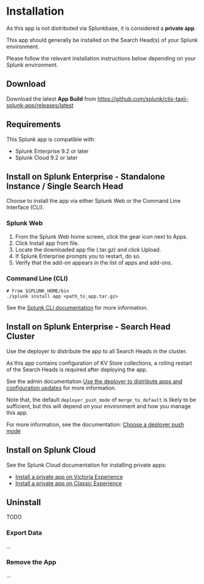 # Installation
As this app is not distributed via Splunkbase, it is considered a **private app**.

This app should generally be installed on the Search Head(s) of your Splunk environment.

Please follow the relevant installation instructions below depending on your Splunk environment.

## Download
Download the latest **App Build** from <https://github.com/splunk/ctis-taxii-splunk-app/releases/latest> 

## Requirements
This Splunk app is compatible with:

- Splunk Enterprise 9.2 or later
- Splunk Cloud 9.2 or later




## Install on Splunk Enterprise - Standalone Instance / Single Search Head

Choose to install the app via either Splunk Web or the Command Line Interface (CLI).

### Splunk Web
1. From the Splunk Web home screen, click the gear icon next to Apps.
2. Click Install app from file.
3. Locate the downloaded app file (.tar.gz) and click Upload.
4. If Splunk Enterprise prompts you to restart, do so.
5. Verify that the add-on appears in the list of apps and add-ons.

### Command Line (CLI)
```
# From $SPLUNK_HOME/bin
./splunk install app <path_to_app.tar.gz>
```
See the [Splunk CLI documentation](https://help.splunk.com/en/splunk-enterprise/administer/admin-manual/9.4/administer-splunk-enterprise-with-the-command-line-interface-cli/administrative-cli-commands) for more information.

## Install on Splunk Enterprise - Search Head Cluster
Use the deployer to distribute the app to all Search Heads in the cluster.

As this app contains configuration of KV Store collections, a rolling restart of the Search Heads is required after deploying the app.

See the admin documentation [Use the deployer to distribute apps and configuration updates](https://help.splunk.com/en/splunk-enterprise/administer/distributed-search/9.4/update-search-head-cluster-members/use-the-deployer-to-distribute-apps-and-configuration-updates) for more information.

Note that, the default `deployer_push_mode` of `merge_to_default` is likely to be sufficient, but this will depend on your environment and how you manage this app.

For more information, see the documentation: [Choose a deployer push mode](https://help.splunk.com/en/splunk-enterprise/administer/distributed-search/9.4/update-search-head-cluster-members/use-the-deployer-to-distribute-apps-and-configuration-updates#ariaid-title5)

## Install on Splunk Cloud

See the Splunk Cloud documentation for installing private apps:

- [Install a private app on Victoria Experience](https://help.splunk.com/en/splunk-cloud-platform/administer/admin-manual/9.3.2411/manage-apps-and-add-ons-in-splunk-cloud-platform/manage-private-apps-on-your-splunk-cloud-platform-deployment#ariaid-title4)
- [Install a private app on Classic Experience](https://help.splunk.com/en/splunk-cloud-platform/administer/admin-manual/9.3.2411/manage-apps-and-add-ons-in-splunk-cloud-platform/manage-private-apps-on-your-splunk-cloud-platform-deployment#ariaid-title6)


## Uninstall
TODO

### Export Data
...

### Remove the App
...



